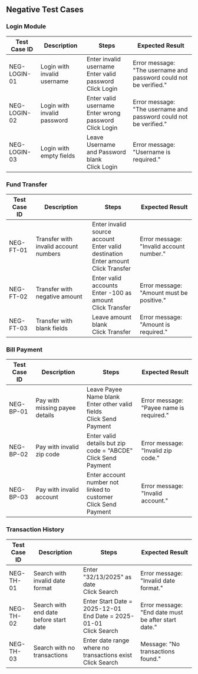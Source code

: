 ## Negative Test Cases

### Login Module
| Test Case ID | Description | Steps | Expected Result |
|--------------|-------------|-------|-----------------|
| NEG-LOGIN-01 | Login with invalid username | Enter invalid username <br> Enter valid password <br> Click Login | Error message: "The username and password could not be verified." |
| NEG-LOGIN-02 | Login with invalid password | Enter valid username <br> Enter wrong password <br> Click Login | Error message: "The username and password could not be verified." |
| NEG-LOGIN-03 | Login with empty fields | Leave Username and Password blank <br> Click Login | Error message: "Username is required." |

### Fund Transfer
| Test Case ID | Description | Steps | Expected Result |
|--------------|-------------|-------|-----------------|
| NEG-FT-01 | Transfer with invalid account numbers | Enter invalid source account <br> Enter valid destination <br> Enter amount <br> Click Transfer | Error message: "Invalid account number." |
| NEG-FT-02 | Transfer with negative amount | Enter valid accounts <br> Enter -100 as amount <br> Click Transfer | Error message: "Amount must be positive." |
| NEG-FT-03 | Transfer with blank fields | Leave amount blank <br> Click Transfer | Error message: "Amount is required." |

### Bill Payment
| Test Case ID | Description | Steps | Expected Result |
|--------------|-------------|-------|-----------------|
| NEG-BP-01 | Pay with missing payee details | Leave Payee Name blank <br> Enter other valid fields <br> Click Send Payment | Error message: "Payee name is required." |
| NEG-BP-02 | Pay with invalid zip code | Enter valid details but zip code = "ABCDE" <br> Click Send Payment | Error message: "Invalid zip code." |
| NEG-BP-03 | Pay with invalid account | Enter account number not linked to customer <br> Click Send Payment | Error message: "Invalid account." |

### Transaction History
| Test Case ID | Description | Steps | Expected Result |
|--------------|-------------|-------|-----------------|
| NEG-TH-01 | Search with invalid date format | Enter "32/13/2025" as date <br> Click Search | Error message: "Invalid date format." |
| NEG-TH-02 | Search with end date before start date | Enter Start Date = 2025-12-01 <br> End Date = 2025-01-01 <br> Click Search | Error message: "End date must be after start date." |
| NEG-TH-03 | Search with no transactions | Enter date range where no transactions exist <br> Click Search | Message: "No transactions found." |
